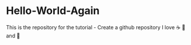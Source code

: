 # Hello-World-Again
This is the repository for the tutorial - Create a github repository
I love :coffee: 🍕 and 💃
